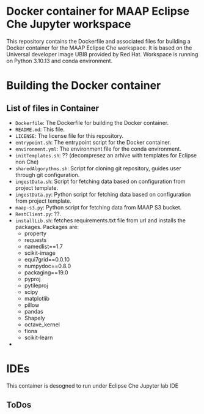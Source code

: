# Docker container for MAAP Eclipse Che Jupyter workspace

This repository contains the Dockerfile and associated files for building a Docker container for the MAAP Eclipse Che workspace.
It is based on the Universal developer image UBI8 provided by Red Hat.
Workspace is running on Python 3.10.13 and conda environment.


# Building the Docker container

## List of files in Container

- `Dockerfile`: The Dockerfile for building the Docker container.
- `README.md`: This file.
- `LICENSE`: The license file for this repository.
- `entrypoint.sh`: The entrypoint script for the Docker container.
- `environment.yml`: The environment file for the conda environment.
- `initTemplates.sh`: ?? (decompresez an arhive with templates for Eclipse non Che)
- `sharedAlgorythms.sh`: Script for cloning git repository, guides user through git configuration.
- `ingestData.sh`: Script for fetching data based on configuration from project template.
- `ingestData.py`: Python script for fetching data based on configuration from project template.
- `maap-s3.py`: Python script for fetching data from MAAP S3 bucket.
- `RestClient.py`: ??.
- `installLib.sh`: fetches requirements.txt file from url and installs the packages. Packages are:
    - property
    - requests
    - namedlist==1.7
    - scikit-image
    - equi7grid==0.0.10
    - numpydoc==0.8.0
    - packaging==19.0
    - pyproj
    - pytileproj
    - scipy
    - matplotlib
    - pillow
    - pandas
    - Shapely
    - octave_kernel
    - fiona
    - scikit-learn
- 
# IDEs
This container is desogned to run under Eclipse Che Jupyter lab IDE

## ToDos
